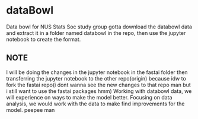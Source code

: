 # dataBowl
Data bowl for NUS Stats Soc study group 
gotta download the databowl data and extract it in a folder named databowl in the repo, then use the jupyter notebook to create the 
format. 
## NOTE
I will be doing the changes in the jupyter notebook in the fastai folder then transferring the jupyter notebook to the other repo(origin) because idw to fork the 
fastai repo(i dont wanna see the new changes to that repo man but i still want to use the fastai packages hmm)
Working with databowl data, we will experience on ways to make the model better. 
Focusing on data analysis, we would work with the data to make find improvements for the model.
peepee man

